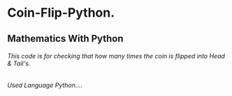# Coin-Flip-Python.
## Mathematics With Python 

###### This code is for checking that how many times the coin is flipped into Head & Tail's.
###### Used Language Python....
